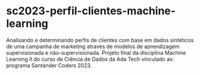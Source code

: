 # sc2023-perfil-clientes-machine-learning
Analisando e determinando perfis de clientes com base em dados sintéticos de uma campanha de marketing através de modelos de aprendizagem supervisionada e não-supervisionada. Projeto final da disciplina Machine Learning II do curso de Ciência de Dados da Ada Tech vinculado ao programa Santander Coders 2023.
